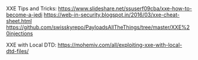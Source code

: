 XXE Tips and Tricks: https://www.slideshare.net/ssuserf09cba/xxe-how-to-become-a-jedi
https://web-in-security.blogspot.in/2016/03/xxe-cheat-sheet.html
https://github.com/swisskyrepo/PayloadsAllTheThings/tree/master/XXE%20injections

XXE with Local DTD: https://mohemiv.com/all/exploiting-xxe-with-local-dtd-files/
